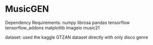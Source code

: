 # MusicGEN
Dependency Requirements:
  numpy
  librosa
  pandas
  tensorflow
  tensorflow_addons
  matplotlib
  imageio
  music21


dataset:
  used the kaggle GTZAN dataset directly with only disco genre
